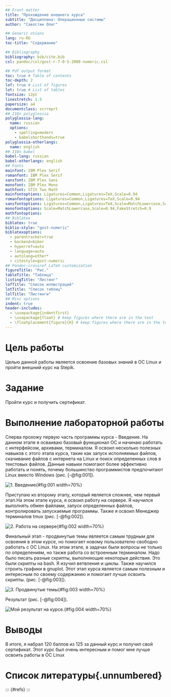 ```yaml
---
## Front matter
title: "Прохождение внешнего курса"
subtitle: "Дисциплина: Операционные системы"
author: "Савостин Олег"

## Generic otions
lang: ru-RU
toc-title: "Содержание"

## Bibliography
bibliography: bib/cite.bib
csl: pandoc/csl/gost-r-7-0-5-2008-numeric.csl

## Pdf output format
toc: true # Table of contents
toc-depth: 2
lof: true # List of figures
lot: true # List of tables
fontsize: 12pt
linestretch: 1.5
papersize: a4
documentclass: scrreprt
## I18n polyglossia
polyglossia-lang:
  name: russian
  options:
	- spelling=modern
	- babelshorthands=true
polyglossia-otherlangs:
  name: english
## I18n babel
babel-lang: russian
babel-otherlangs: english
## Fonts
mainfont: IBM Plex Serif
romanfont: IBM Plex Serif
sansfont: IBM Plex Sans
monofont: IBM Plex Mono
mathfont: STIX Two Math
mainfontoptions: Ligatures=Common,Ligatures=TeX,Scale=0.94
romanfontoptions: Ligatures=Common,Ligatures=TeX,Scale=0.94
sansfontoptions: Ligatures=Common,Ligatures=TeX,Scale=MatchLowercase,Scale=0.94
monofontoptions: Scale=MatchLowercase,Scale=0.94,FakeStretch=0.9
mathfontoptions:
## Biblatex
biblatex: true
biblio-style: "gost-numeric"
biblatexoptions:
  - parentracker=true
  - backend=biber
  - hyperref=auto
  - language=auto
  - autolang=other*
  - citestyle=gost-numeric
## Pandoc-crossref LaTeX customization
figureTitle: "Рис."
tableTitle: "Таблица"
listingTitle: "Листинг"
lofTitle: "Список иллюстраций"
lotTitle: "Список таблиц"
lolTitle: "Листинги"
## Misc options
indent: true
header-includes:
  - \usepackage{indentfirst}
  - \usepackage{float} # keep figures where there are in the text
  - \floatplacement{figure}{H} # keep figures where there are in the text
---
```


# Цель работы

Целью данной работы является освоение базовых знаний в ОС Linux и пройти внешний курс на Stepik.

# Задание

Пройти курс и получить сертификат.

# Выполнение лабораторной работы

Сперва прохожу первую часть программы курса - Введение. На данном этапе я осваиваю базовый функционал ОС и начинаю работать с интерфейсом, архивами, терминалом. Я освоил несколько полезных навыков с этого этапа курса, такие как запуск исполняемых файлов, скачивание файлов с интернета на Linux и поиск определенных слов в текстовых файлов. Данные навыки помогают более эффективно работать и понять, почему большинство программистов предпочитают Linux вместо Windows (рис. [-@fig:001]).

![1. Введение](image/1.png){#fig:001 width=70%}

Приступаю ко второму этапу, который является сложнее, чем первый этап.На этом этапе курса, я освоил работу на сервере. Я научился выполнять обмен файлами, запуск определенных файлов, контролировать запускаемые программы. Также я освоил Менеджер терминалов tmux (рис. [-@fig:002]).

![2. Работа на сервере](image/2.png){#fig:002 width=70%}

Финальный этап - продвинутые темы является самым трудным для освоения в этом курсе, но помогает новому пользователю свободно работать с ОС Linux. На этом этапе, в задачах были вопросы не только по определениям, но также работа со встроенным терминалом. Надо было писать разные скрипты, выполняющие некоторые действия. Это были скрипты на bash. Я изучил ветвления и циклы. Также научился строить графики в gnuplot. Этот этап курса является самым полезным и интересным по своему содержанию и помогает лучше освоить скрипты. (рис. [-@fig:003]).

![3. Продвинутые темы](image/3.png){#fig:003 width=70%}

Результат (рис. [-@fig:004]).

![Мой результат на курсе.](image/4.png){#fig:004 width=70%}

# Выводы

В итоге, я набрал 120 баллов из 125 за данный курс и получил свой сертификат. Этот курс был очень интересным и помог мне лучше освоить работы в ОС Linux

# Список литературы{.unnumbered}

::: {#refs}
:::
